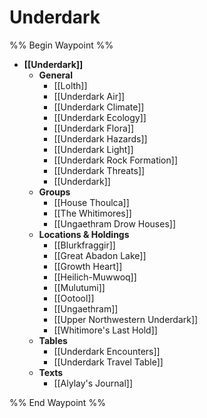 # Underdark
%% Begin Waypoint %%
- **[[Underdark]]**
	- **General**
		- [[Lolth]]
		- [[Underdark Air]]
		- [[Underdark Climate]]
		- [[Underdark Ecology]]
		- [[Underdark Flora]]
		- [[Underdark Hazards]]
		- [[Underdark Light]]
		- [[Underdark Rock Formation]]
		- [[Underdark Threats]]
		- [[Underdark]]
	- **Groups**
		- [[House Thoulca]]
		- [[The Whitimores]]
		- [[Ungaethram Drow Houses]]
	- **Locations & Holdings**
		- [[Blurkfraggir]]
		- [[Great Abadon Lake]]
		- [[Growth Heart]]
		- [[Heilich-Muwwoq]]
		- [[Mulutumi]]
		- [[Ootool]]
		- [[Ungaethram]]
		- [[Upper Northwestern Underdark]]
		- [[Whitimore's Last Hold]]
	- **Tables**
		- [[Underdark Encounters]]
		- [[Underdark Travel Table]]
	- **Texts**
		- [[Alylay's Journal]]

%% End Waypoint %%
